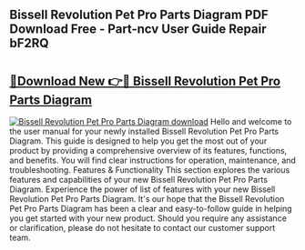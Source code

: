 ## Bissell Revolution Pet Pro Parts Diagram PDF Download Free - Part-ncv User Guide Repair bF2RQ

# <h2><a href="http://dfkp6lg.blite.top/?on=Bissell+Revolution+Pet+Pro+Parts+Diagram">🔗Download New 👉🔴 Bissell Revolution Pet Pro Parts Diagram</a></h2>

[![Bissell Revolution Pet Pro Parts Diagram download](https://i.imgur.com/lujVjoI.png)](http://dfkp6lg.blite.top/?on=Bissell+Revolution+Pet+Pro+Parts+Diagram)
Hello and welcome to the user manual for your newly installed Bissell Revolution Pet Pro Parts Diagram. This guide is designed to help you get the most out of your product by providing a comprehensive overview of its features, functions, and benefits. You will find clear instructions for operation, maintenance, and troubleshooting. Features & Functionality This section explores the various features and capabilities of your new Bissell Revolution Pet Pro Parts Diagram. Experience the power of list of features with your new Bissell Revolution Pet Pro Parts Diagram. It's our hope that the Bissell Revolution Pet Pro Parts Diagram has been a clear and easy-to-follow guide in helping you get started with your new product. Should you require any assistance or clarification, please do not hesitate to contact our customer support team.
